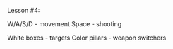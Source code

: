 Lesson #4:

W/A/S/D - movement
Space - shooting

White boxes - targets
Color pillars - weapon switchers